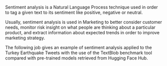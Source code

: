 Sentiment analysis is a Natural Language Process technique used in order to tag a given text to its sentiment like positive, negative or neutral.

Usually, sentiment analysis is used in Marketing to better consider customer needs, monitor risk insight on what people are thinking about a particular product, and extract information about expected trends in order to improve marketing strategy. 

The following job gives an example of sentiment analysis applied to the Turkey Earthquake Tweets with the use of the TextBlob benchmark tool compared with pre-trained models retrieved from Hugging Face Hub.
